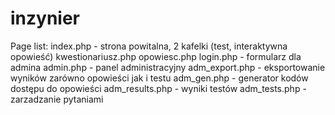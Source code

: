 # inzynier

Page list: 
index.php - strona powitalna, 2 kafelki (test, interaktywna opowieść)
kwestionariusz.php
opowiesc.php
login.php - formularz dla admina
admin.php - panel administracyjny
adm_export.php - eksportowanie wyników zarówno opowieści jak i testu
adm_gen.php - generator kodów dostępu do opowieści
adm_results.php - wyniki testów
adm_tests.php - zarzadzanie pytaniami